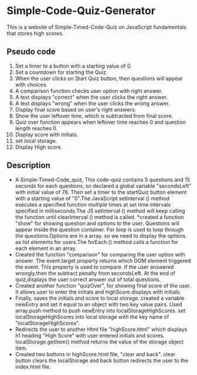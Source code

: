 # Simple-Code-Quiz-Generator
This is a website of Simple-Timed-Code-Quiz on JavaScript fundamentals that stores high scores. 
## Pseudo code 
   1. Set a timer to a button with a starting value of 0.
   2. Set a countdown for starting the Quiz.
   3. When the user clicks on Start Quiz button, then questions will appear with choices.
   4. A comparison function checks user option with right answer.
   5. A text displays "correct" when the user clicks the right answer.
   6. A text displays "wrong" when the user clicks the wrong answer.
   7. Display final score based on user's right answers.
   8. Show the user leftover time, which is subtracted from final score.
   9. Quiz over function appears when leftover time reaches 0 and question     length reaches 0.
   10. Display  score with initials.
   11. set local storage.
   12. Display High score.
## Description 
* A Simple-Timed-Code_quiz, This code-quiz contains 5 questions and 15 seconds for each questions, so declared a global variable "secondsLeft" with initial value of 76. Then set a timer to the startQuiz button element with a starting value of "0".The JavaScript setInterval () method executes a specified function multiple times at set time intervals specified in milliseconds.The JS setInterval () method will keep calling the function until clearInterval () method is called.
*created a function "show" for showing question and options to the user. Questions will appear inside the question container. For loop is used to loop through the questions.Options are in a array. so we need to display the options as  list elements for users.The forEach () method calls a function for each element in an array.
* Created the function "comparison" for comparing the user option with answer. The event.target property returns which DOM element triggered the event. This property is used to compare. If the user answered wrongly,then the subtract penalty from secondsLeft. At the end of quiz,displays the user correct answer out of total questions.
* Created another function "quizOver", for showing final score of the user. It allows user to enter the initials and highScore displays with initials.
* Finally, saves the initials and score to local storage. created a variable newEntry and set it equal to an object with two key value pairs. Used array.push method to push newEntry into localStorageHighScores. set localStorageHighScores into local storage with the key name of "localStorageHighScores".
* Redirects the user to another Html file "highScore.html" which displays h1 heading "High Score" with user entered initials and scores. localStorage.getItem() method returns the value of the storage object item.
* Created two buttons in highScore.html file, "clear and back". clear button clears the localStorage and back button redirects the user to the index.html file.

